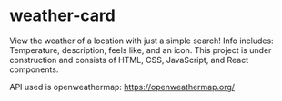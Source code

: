 # weather-card

View the weather of a location with just a simple search! Info includes: Temperature, description, feels like, and an icon.
This project is under construction and consists of HTML, CSS, JavaScript, and React components.

API used is openweathermap: https://openweathermap.org/
